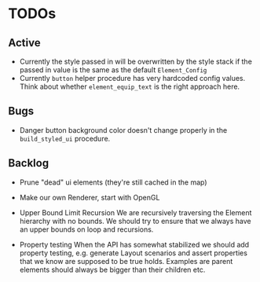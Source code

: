 # TODOs

## Active
* Currently the style passed in will be overwritten by the style stack if the passed in value is the same
    as the default `Element_Config`
* Currently `button` helper procedure has very hardcoded config values. Think about whether `element_equip_text` is the
    right approach here.

## Bugs
* Danger button background color doesn't change properly in the `build_styled_ui` procedure.

## Backlog
* Prune "dead" ui elements (they're still cached in the map)
* Make our own Renderer, start with OpenGL
* Upper Bound Limit Recursion
    We are recursively traversing the Element hierarchy with no bounds. We should try to ensure that we always have an upper bounds on loop 
    and recursions.

* Property testing
    When the API has somewhat stabilized we should add property testing, e.g. generate Layout scenarios and assert properties
    that we know are supposed to be true holds. Examples are parent elements should always be bigger than their children etc.

